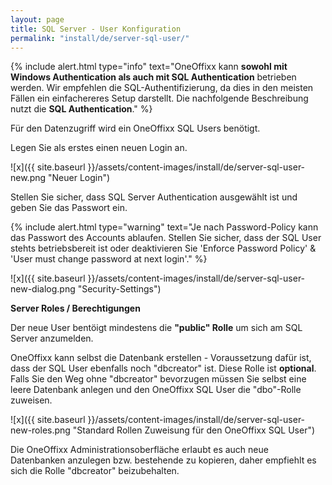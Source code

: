 ```yaml
---
layout: page
title: SQL Server - User Konfiguration
permalink: "install/de/server-sql-user/"
---
```


{% include alert.html type="info" text="OneOffixx kann <b>sowohl mit Windows Authentication als auch mit SQL Authentication</b> betrieben werden. Wir empfehlen die SQL-Authentifizierung, da dies in den meisten Fällen ein einfachereres Setup darstellt. Die nachfolgende Beschreibung nutzt die <b>SQL Authentication</b>." %}

Für den Datenzugriff wird ein OneOffixx SQL Users benötigt.

Legen Sie als erstes einen neuen Login an. 

![x]({{ site.baseurl }}/assets/content-images/install/de/server-sql-user-new.png "Neuer Login")

Stellen Sie sicher, dass SQL Server Authentication ausgewählt ist und geben Sie das Passwort ein. 

{% include alert.html type="warning" text="Je nach Password-Policy kann das Passwort des Accounts ablaufen. Stellen Sie sicher, dass der SQL User stehts betriebsbereit ist oder deaktivieren Sie 'Enforce Password Policy' & 'User must change password at next login'." %}

![x]({{ site.baseurl }}/assets/content-images/install/de/server-sql-user-new-dialog.png "Security-Settings")

__Server Roles / Berechtigungen__

Der neue User bentöigt mindestens die __"public" Rolle__ um sich am SQL Server anzumelden.

OneOffixx kann selbst die Datenbank erstellen - Voraussetzung dafür ist, dass der SQL User ebenfalls noch "dbcreator" ist. Diese Rolle ist __optional__. Falls Sie den Weg ohne "dbcreator" bevorzugen müssen Sie selbst eine leere Datenbank anlegen und den OneOffixx SQL User die "dbo"-Rolle zuweisen.

![x]({{ site.baseurl }}/assets/content-images/install/de/server-sql-user-new-roles.png "Standard Rollen Zuweisung für den OneOffixx SQL User")

Die OneOffixx Administrationsoberfläche erlaubt es auch neue Datenbanken anzulegen bzw. bestehende zu kopieren, daher empfiehlt es sich die Rolle "dbcreator" beizubehalten.


